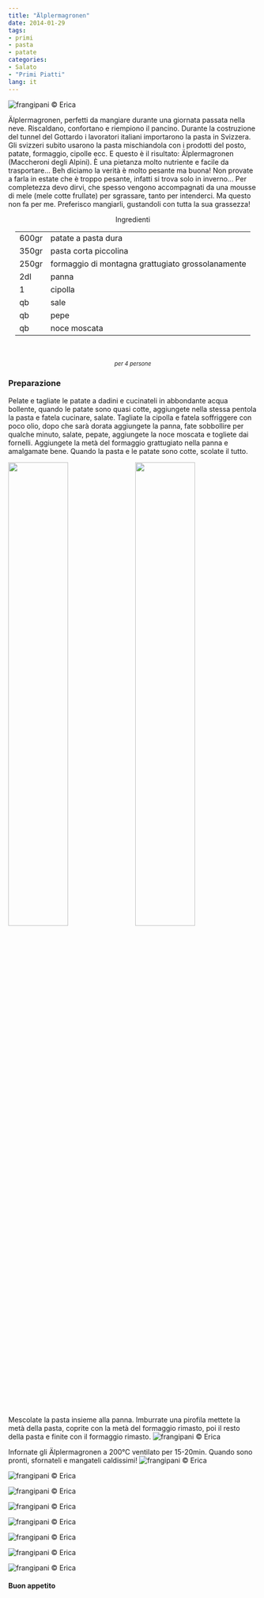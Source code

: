 ```yaml
---
title: "Älplermagronen"
date: 2014-01-29
tags:
- primi
- pasta
- patate
categories:
- Salato
- "Primi Piatti"
lang: it
---
```

![](header.jpg "frangipani © Erica")

Älplermagronen, perfetti da mangiare durante una giornata passata nella neve. Riscaldano, confortano e riempiono il pancino. Durante la costruzione del tunnel del Gottardo i lavoratori italiani importarono la pasta in Svizzera. Gli svizzeri subito usarono la pasta mischiandola con i prodotti del posto, patate, formaggio, cipolle ecc. E questo è il risultato: Älplermagronen (Maccheroni degli Alpini). È una pietanza molto nutriente e facile da trasportare... Beh diciamo la verità è molto pesante ma buona! Non provate a farla in estate che è troppo pesante, infatti si trova solo in inverno... Per completezza devo dirvi, che spesso vengono accompagnati da una mousse di mele (mele cotte frullate) per sgrassare, tanto per intenderci. Ma questo non fa per me. Preferisco mangiarli, gustandoli con tutta la sua grassezza!

<div id="wrapper" style="text-align: center">
  <div id="yourdiv" style="display: inline-block;">
    <div class="ingredients">
      <div class="ingredients-title">Ingredienti</div>
      <table>
        <tbody>
          <tr>
            <td>600gr</td>
            <td>patate a pasta dura</td>
          </tr>
          <tr>
            <td>350gr</td>
            <td>pasta corta piccolina</td>
          </tr>
          <tr>
            <td>250gr</td>
            <td>formaggio di montagna grattugiato grossolanamente</td>
          </tr>
          <tr>
            <td>2dl</td>
            <td>panna</td>
          </tr>
          <tr>
            <td>1</td>
            <td>cipolla</td>
          </tr>
          <tr>
            <td>qb</td>
            <td>sale</td>
          </tr>
          <tr>
            <td>qb</td>
            <td>pepe</td>
          </tr>
          <tr>
            <td>qb</td>
            <td>noce moscata</td>
          </tr>
        </tbody>
      </table>
      <br></br>
      <i class="pull-right" style="font-size: 80%;">per 4 persone</i>
    </div>
  </div>
</div>


<h3>
  <font color="grey">
    <i class="fa fa-cogs"></i>
  </font> Preparazione
</h3>

Pelate e tagliate le patate a dadini e cucinateli in abbondante acqua bollente, quando le patate sono quasi cotte, aggiungete nella stessa pentola la pasta e fatela cucinare, salate. Tagliate la cipolla e fatela soffriggere con poco olio, dopo che sarà dorata aggiungete la panna, fate sobbollire per qualche minuto, salate, pepate, aggiungete la noce moscata e togliete dai fornelli. Aggiungete la metà del formaggio grattugiato nella panna e amalgamate bene. Quando la pasta e le patate sono cotte, scolate il tutto.
<p>
  <div style="width: 100%; margin-bottom: ">
    <img style="float: left; width: 49%; margin-right: 1%" src="panna.jpg" alt="" title="frangipani © Erica" />
    <img style="float: left; width: 49%; margin-left: 1%" src="pasta.jpg" alt="" title="frangipani © Erica" />
    <div style="clear: both"></div>
  </div>
</p>

Mescolate la pasta insieme alla panna. Imburrate una pirofila mettete la metà della pasta, coprite con la metà del formaggio rimasto, poi il resto della pasta e finite con il formaggio rimasto.
![](teglia.jpg "frangipani © Erica")

Infornate gli Älplermagronen a 200°C ventilato per 15-20min. Quando sono pronti, sfornateli e mangateli caldissimi!
![](risultato1.jpg "frangipani © Erica")

![](risultato2.jpg "frangipani © Erica")

![](risultato3.jpg "frangipani © Erica")

![](risultato4.jpg "frangipani © Erica")

![](risultato5.jpg "frangipani © Erica")

![](risultato6.jpg "frangipani © Erica")

![](risultato7.jpg "frangipani © Erica")

![](risultato8.jpg "frangipani © Erica")

<h4>Buon appetito
  <font color="red">
    <i class="fa fa-smile-o"></i>
  </font>
</h4>
